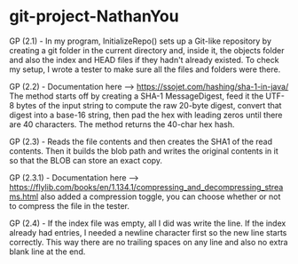 # git-project-NathanYou
GP (2.1) - In my program, InitializeRepo() sets up a  Git-like repository by creating a git folder in the current directory and, inside it, the objects folder and also the index and HEAD files if they hadn't already existed. To check my setup, I wrote a tester to make sure all the files and folders were there.

GP (2.2) - Documentation here --> https://ssojet.com/hashing/sha-1-in-java/
The method starts off by creating a SHA-1 MessageDigest, feed it the UTF-8 bytes of the input string to compute the raw 20-byte digest, convert that digest into a base-16 string, then pad the hex with leading zeros until there are 40 characters. The method returns the 40-char hex hash.

GP (2.3) - Reads the file contents and then creates the SHA1 of the read contents. Then it builds the blob path and writes the original contents in it so that the BLOB can store an exact copy.

GP (2.3.1) - Documentation here --> https://flylib.com/books/en/1.134.1/compressing_and_decompressing_streams.html
also added a compression toggle, you can choose whether or not to compress the file in the tester.

GP (2.4) - If the index file was empty, all I did was write the line. If the index already had entries, I needed a newline character first so the new line starts correctly. This way there are no trailing spaces on any line and also no extra blank line at the end.